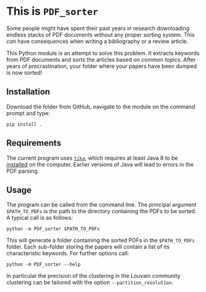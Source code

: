 # This is **`PDF_sorter`**

Some people might have spent their past years in research downloading endless stacks of PDF documents without any proper sorting system. This *can* have consequences when writing a bibliography or a review article.

This Python module is an attempt to solve this problem. It extracts keywords from PDF documents and sorts the articles based on common topics. After years of procrastination, your folder where your papers have been dumped is now sorted!

## Installation

Download the folder from GitHub, navigate to the module on the command prompt and type:

```
pip install .
```

## Requirements

The current program uses [`tika`](https://github.com/chrismattmann/tika-python), which requires at least Java 8 to be [installed](https://java.com/en/download/help/download_options.html) on the computer. Earlier versions of Java will lead to errors in the PDF parsing.

## Usage

The program can be called from the command line. The principal argument `$PATH_TO_PDFs` is the path to the directory containing the PDFs to be sorted. A typical call is as follows:

```
python -m PDF_sorter $PATH_TO_PDFs
```

This will generate a folder containing the sorted PDFs in the `$PATH_TO_PDFs` folder. Each sub-folder storing the papers will contain a list of its characteristic keywords. For further options call:

```
python -m PDF_sorter --help
```

In particular the precision of the clustering in the Louvain community clustering can be tailored with the option `--partition_resolution`. 